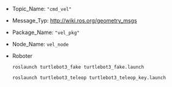 - Topic_Name: `"cmd_vel"` 
- Message_Typ: http://wiki.ros.org/geometry_msgs 
- Package_Name: `"vel_pkg"` 
- Node_Name: `vel_node` 

- Roboter 
	```ROS
	roslaunch turtlebot3_fake turtlebot3_fake.launch
	
	roslaunch turtlebot3_teleop turtlebot3_teleop_key.launch 
	```


